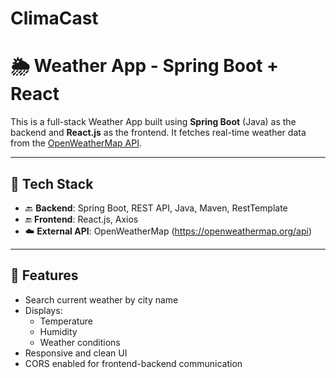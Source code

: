 # ClimaCast

# 🌦️ Weather App - Spring Boot + React

This is a full-stack Weather App built using **Spring Boot** (Java) as the backend and **React.js** as the frontend. It fetches real-time weather data from the [OpenWeatherMap API](https://openweathermap.org/api).

---

## 🔧 Tech Stack

- 🔙 **Backend**: Spring Boot, REST API, Java, Maven, RestTemplate
- 🔚 **Frontend**: React.js, Axios
- ☁️ **External API**: OpenWeatherMap (https://openweathermap.org/api)

---

## 🚀 Features

- Search current weather by city name
- Displays:
  - Temperature
  - Humidity
  - Weather conditions
- Responsive and clean UI
- CORS enabled for frontend-backend communication
